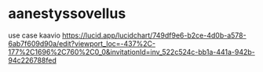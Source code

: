 # aanestyssovellus
use case kaavio 
https://lucid.app/lucidchart/749df9e6-b2ce-4d0b-a578-6ab7f609d90a/edit?viewport_loc=-437%2C-177%2C1696%2C760%2C0_0&invitationId=inv_522c524c-bb1a-441a-942b-94c226788fed
